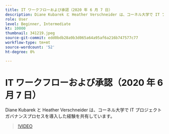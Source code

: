 ```yaml
---
title: IT ワークフローおよび承認（2020 年 6 月 7 日）
description: Diane Kubarek と Heather Verschneider は、コーネル大学で IT プロジェクトガバナンスプロセスを導入した経験を共有しています。
role: User
level: Beginner, Intermediate
kt: 10000
thumbnail: 341219.jpeg
source-git-commit: edd0bdb28a9b3d065a64a95af6a216b747577c77
workflow-type: tm+mt
source-wordcount: '52'
ht-degree: 0%

---
```


# IT ワークフローおよび承認（2020 年 6 月 7 日）

Diane Kubarek と Heather Verschneider は、コーネル大学で IT プロジェクトガバナンスプロセスを導入した経験を共有しています。

>[!VIDEO](https://video.tv.adobe.com/v/341219/?quality=12&learn=on)

